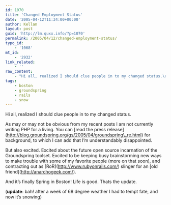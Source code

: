 ```yaml
---
id: 1070
title: 'Changed Employment Status'
date: '2005-04-12T11:34:00+00:00'
author: Kellan
layout: post
guid: 'http://lm.quxx.info/?p=1070'
permalink: /2005/04/12/changed-employment-status/
typo_id:
    - '1068'
mt_id:
    - '2932'
link_related:
    - ''
raw_content:
    - "Hi all, realized I should clue people in to my changed status.\r\n\r\nAs may or may not be obvious from my recent posts I am not currently writing PHP for a living.  You can [read the press release](http://blog.groundspring.org/gs/2005/04/groundspring_re.html) for background, to which I can add that I\\'m understandably disappointed.\r\n\r\nBut also excited.  Excited about the future open source incarnation of the Groundspring toolset.  Excited to be keeping busy brainstorming new ways to make trouble with some of my favorite people (more on that soon), and contracting out as [RoR](http://www.rubyonrails.com/) slinger for an [old friend](http://anarchogeek.com/).  \r\n\r\nAnd it\\'s finally Spring in Boston!  Life is good.   Thats the update.\r\n\r\n(**update**: bah! after a week of 68 degree weather I had to tempt fate, and now it\\'s snowing)"
tags:
    - boston
    - groundspring
    - rails
    - snow
---
```


Hi all, realized I should clue people in to my changed status.

As may or may not be obvious from my recent posts I am not currently writing PHP for a living. You can \[read the press release\](http://blog.groundspring.org/gs/2005/04/groundspring\_re.html) for background, to which I can add that I’m understandably disappointed.

But also excited. Excited about the future open source incarnation of the Groundspring toolset. Excited to be keeping busy brainstorming new ways to make trouble with some of my favorite people (more on that soon), and contracting out as \[RoR\](http://www.rubyonrails.com/) slinger for an \[old friend\](http://anarchogeek.com/).

And it’s finally Spring in Boston! Life is good. Thats the update.

(**update**: bah! after a week of 68 degree weather I had to tempt fate, and now it’s snowing)